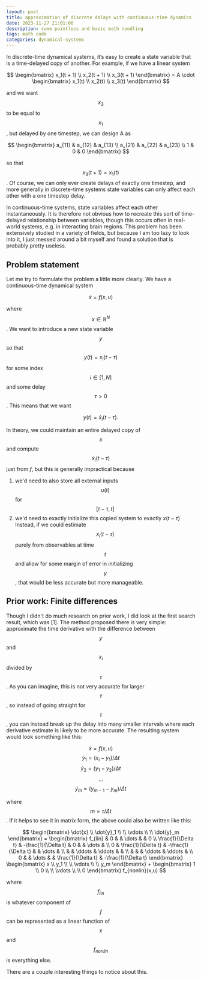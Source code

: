 ```yaml
---
layout: post
title: approximation of discrete delays with continuous-time dynamics
date: 2023-11-27 21:01:00
description: some pointless and basic math noodling
tags: math code
categories: dynamical-systems
---
```


In discrete-time dynamical systems, it’s easy to create a state variable that is a time-delayed copy of another. For example, if we have a linear system 

$$ 
\begin{bmatrix}
    x_1(t + 1) \\ 
    x_2(t + 1) \\ 
    x_3(t + 1) 
\end{bmatrix} = A \cdot \begin{bmatrix}
    x_1(t) \\ 
    x_2(t) \\ 
    x_3(t) 
\end{bmatrix} 
$$

and we want $$ x_3 $$ to be equal to $$ x_1 $$, but delayed by one timestep, we can design A as

$$ 
\begin{bmatrix}
    a_{11} & a_{12} & a_{13} \\
    a_{21} & a_{22} & a_{23} \\
    1 & 0 & 0
\end{bmatrix}
$$

so that $$ x_3(t + 1) = x_1(t) $$. Of course, we can only ever create delays of exactly one timestep, and more generally in discrete-time systems state variables can only affect each other with a one timestep delay.

In continuous-time systems, state variables affect each other instantaneously. It is therefore not obvious how to recreate this sort of time-delayed relationship between variables, though this occurs often in real-world systems, e.g. in interacting brain regions. This problem has been extensively studied in a variety of fields, but because I am too lazy to look into it, I just messed around a bit myself and found a solution that is probably pretty useless.

## Problem statement

Let me try to formulate the problem a little more clearly. We have a continuous-time dynamical system

$$ \dot{x} = f(x,u) $$

where $$ x \in \mathbb{R}^{N} $$. We want to introduce a new state variable $$ y $$ so that $$ y(t) = x_{i}(t - \tau) $$ for some index $$ i \in [1, N] $$ and some delay $$ \tau > 0 $$. This means that we want

$$ y(t) = \dot{x}_{i}(t - \tau). $$

In theory, we could maintain an entire delayed copy of $$ x $$ and compute $$ \dot{x}_{i}(t - \tau) $$ just from $f$, but this is generally impractical because
1) we'd need to also store all external inputs $$ u(t) $$ for $$ [t - \tau, t] $$
2) we'd need to exactly initialize this copied system to exactly $x(t - \tau)$
Instead, if we could estimate $$ \dot{x}_{i}(t - \tau) $$ purely from observables at time $$ t $$ and allow for some margin of error in initializing $$ y $$, that would be less accurate but more manageable.

## Prior work: Finite differences

Though I didn't do much research on prior work, I did look at the first search result, which was [1]. The method proposed there is very simple: approximate the time derivative with the difference between $$ y $$ and $$ x_{i} $$ divided by $$ \tau $$. As you can imagine, this is not very accurate for larger $$ \tau $$, so instead of going straight for $$ \tau $$, you can instead break up the delay into many smaller intervals where each derivative estimate is likely to be more accurate. The resulting system would look something like this:

$$ \dot{x} = f(x,u) $$
$$ \dot{y}_1 = (x_i - y_1) / \Delta t $$
$$ \dot{y}_2 = (y_1 - y_2) / \Delta t $$
$$ ... $$
$$ \dot{y}_m = (y_{m-1} - y_m) / \Delta t $$

where $$ m = \tau / \Delta t $$. If it helps to see it in matrix form, the above could also be written like this:

$$
\begin{bmatrix} 
    \dot{x} \\
    \dot{y}_1 \\
    \\
    \vdots \\
    \\
    \dot{y}_m
\end{bmatrix} = 
\begin{bmatrix} 
    f_{lin} & 0 &  & \dots &  & 0 \\
    \frac{1}{\Delta t} & -\frac{1}{\Delta t} & 0 &  & \dots & \\
    0 & \frac{1}{\Delta t} & -\frac{1}{\Delta t} &  & \dots & \\
     &  & \ddots & \ddots &  & \\
     &  &  & \ddots & \ddots & \\
    0 &  & \dots &  & \frac{1}{\Delta t} & -\frac{1}{\Delta t}
\end{bmatrix}
\begin{bmatrix}
    x \\
    y_1 \\
    \\
    \vdots \\
    \\
    y_m
\end{bmatrix} + 
\begin{bmatrix}
    1 \\
    0 \\
    \\
    \vdots \\
    \\
    0
\end{bmatrix}
f_{nonlin}(x,u)
$$

where $$ f_{lin} $$ is whatever component of $$ f $$ can be represented as a linear function of $$ x $$ and $$ f_{nonlin} $$ is everything else.

There are a couple interesting things to notice about this. 